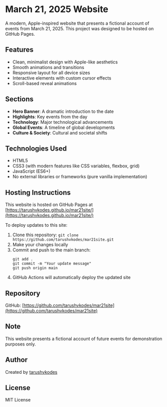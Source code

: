 # March 21, 2025 Website

A modern, Apple-inspired website that presents a fictional account of events from March 21, 2025. This project was designed to be hosted on GitHub Pages.

## Features

- Clean, minimalist design with Apple-like aesthetics
- Smooth animations and transitions
- Responsive layout for all device sizes
- Interactive elements with custom cursor effects
- Scroll-based reveal animations

## Sections

- **Hero Banner**: A dramatic introduction to the date
- **Highlights**: Key events from the day
- **Technology**: Major technological advancements
- **Global Events**: A timeline of global developments
- **Culture & Society**: Cultural and societal shifts

## Technologies Used

- HTML5
- CSS3 (with modern features like CSS variables, flexbox, grid)
- JavaScript (ES6+)
- No external libraries or frameworks (pure vanilla implementation)

## Hosting Instructions

This website is hosted on GitHub Pages at [https://tarushvkodes.github.io/mar21site/](https://tarushvkodes.github.io/mar21site/)

To deploy updates to this site:

1. Clone this repository: `git clone https://github.com/tarushvkodes/mar21site.git`
2. Make your changes locally
3. Commit and push to the main branch: 
   ```
   git add .
   git commit -m "Your update message"
   git push origin main
   ```
4. GitHub Actions will automatically deploy the updated site

## Repository

GitHub: [https://github.com/tarushvkodes/mar21site](https://github.com/tarushvkodes/mar21site)

## Note

This website presents a fictional account of future events for demonstration purposes only.

## Author

Created by [tarushvkodes](https://github.com/tarushvkodes)

## License

MIT License
